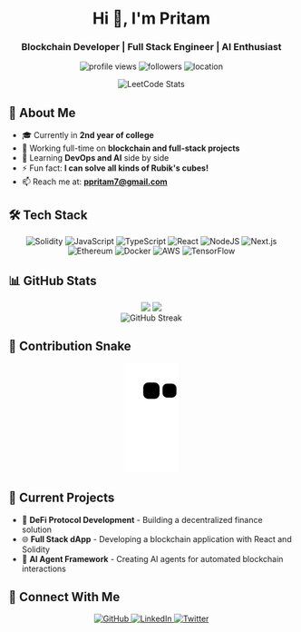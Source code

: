 <h1 align="center">Hi 👋, I'm Pritam</h1>
<h3 align="center">Blockchain Developer | Full Stack Engineer | AI Enthusiast</h3>   

<p align="center">
  <img src="https://komarev.com/ghpvc/?username=pritamp20&label=Profile%20views&color=0e75b6&style=for-the-badge" alt="profile views" />
  <img src="https://img.shields.io/github/followers/pritamp20?style=for-the-badge&color=orange" alt="followers" />
  <img src="https://img.shields.io/badge/Based%20In-Bangalore-brightgreen?style=for-the-badge" alt="location" />
</p>

<div align="center">
  <img src="https://leetcode-stats-six.vercel.app/api?username=pritamp20&theme=dark" alt="LeetCode Stats" />
</div>

## 💫 About Me

- 🎓 Currently in **2nd year of college**
- 🔭 Working full-time on **blockchain and full-stack projects**
- 🌱 Learning **DevOps and AI** side by side
- ⚡ Fun fact: **I can solve all kinds of Rubik's cubes!**
- 📫 Reach me at: **ppritam7@gmail.com**

## 🛠️ Tech Stack

<p align="center">
  <img src="https://img.shields.io/badge/solidity-%23363636.svg?style=for-the-badge&logo=solidity&logoColor=white" alt="Solidity" />
  <img src="https://img.shields.io/badge/javascript-%23323330.svg?style=for-the-badge&logo=javascript&logoColor=%23F7DF1E" alt="JavaScript" />
  <img src="https://img.shields.io/badge/typescript-%23007ACC.svg?style=for-the-badge&logo=typescript&logoColor=white" alt="TypeScript" />
  <img src="https://img.shields.io/badge/react-%2320232a.svg?style=for-the-badge&logo=react&logoColor=%2361DAFB" alt="React" />
  <img src="https://img.shields.io/badge/node.js-6DA55F?style=for-the-badge&logo=node.js&logoColor=white" alt="NodeJS" />
  <img src="https://img.shields.io/badge/Next-black?style=for-the-badge&logo=next.js&logoColor=white" alt="Next.js" />
  <img src="https://img.shields.io/badge/ethereum-3C3C3D?style=for-the-badge&logo=ethereum&logoColor=white" alt="Ethereum" />
  <img src="https://img.shields.io/badge/docker-%230db7ed.svg?style=for-the-badge&logo=docker&logoColor=white" alt="Docker" />
  <img src="https://img.shields.io/badge/AWS-%23FF9900.svg?style=for-the-badge&logo=amazon-aws&logoColor=white" alt="AWS" />
  <img src="https://img.shields.io/badge/TensorFlow-%23FF6F00.svg?style=for-the-badge&logo=TensorFlow&logoColor=white" alt="TensorFlow" />
</p>

## 📊 GitHub Stats

<div align="center">
  <img height="180em" src="https://github-readme-stats.vercel.app/api?username=pritamp20&show_icons=true&theme=tokyonight&hide_border=true" />
  <img height="180em" src="https://github-readme-stats.vercel.app/api/top-langs/?username=pritamp20&layout=compact&theme=tokyonight&hide_border=true" />
</div>

<div align="center">
  <img src="https://github-readme-streak-stats.herokuapp.com/?user=pritamp20&theme=tokyonight&hide_border=true" alt="GitHub Streak" />
</div>

## 🐍 Contribution Snake

<div align="center">
  <img src="https://github.com/pritamp20/pritamp20/blob/output/github-contribution-grid-snake.svg" alt="Snake animation" />
</div>

## 💼 Current Projects

- 🔗 **DeFi Protocol Development** - Building a decentralized finance solution
- 🌐 **Full Stack dApp** - Developing a blockchain application with React and Solidity
- 🤖 **AI Agent Framework** - Creating AI agents for automated blockchain interactions

## 🤝 Connect With Me

<p align="center">
  <a href="https://github.com/pritamp20" target="_blank">
    <img src="https://img.shields.io/badge/github-%23121011.svg?style=for-the-badge&logo=github&logoColor=white" alt="GitHub" />
  </a>
  <a href="https://linkedin.com/in/pritamp20" target="_blank">
    <img src="https://img.shields.io/badge/linkedin-%230077B5.svg?style=for-the-badge&logo=linkedin&logoColor=white" alt="LinkedIn" />
  </a>
  <a href="https://twitter.com/pritamp20" target="_blank">
    <img src="https://img.shields.io/badge/Twitter-%231DA1F2.svg?style=for-the-badge&logo=Twitter&logoColor=white" alt="Twitter" />
  </a>
</p>

<!-- 
To enable the Snake animation:
1. Create a new GitHub Actions workflow by creating a file at .github/workflows/snake.yml
2. Add the following content to the file:

name: Generate Snake

on:
  schedule:
    - cron: "0 */12 * * *"
  workflow_dispatch:

jobs:
  build:
    runs-on: ubuntu-latest
    steps:
      - uses: actions/checkout@v2
      - uses: Platane/snk@master
        id: snake-gif
        with:
          github_user_name: pritamp20
          svg_out_path: dist/github-contribution-grid-snake.svg

      - uses: crazy-max/ghaction-github-pages@v2.1.3
        with:
          target_branch: output
          build_dir: dist
        env:
          GITHUB_TOKEN: ${{ secrets.GITHUB_TOKEN }}
-->

